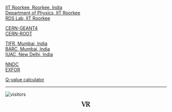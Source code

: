 [IIT Roorkee, Roorkee, India](https://www.iitr.ac.in/)\
[Department of Physics, IIT Roorkee](https://www.iitr.ac.in/departments/PH/pages/index.html)\
[RDS Lab, IIT Roorkee](https://rdslabiitroorkee.com/)


[CERN-GEANT4](https://geant4.web.cern.ch/)\
[CERN-ROOT](https://root.cern.ch/)

[TIFR, Mumbai, India](https://www.tifr.res.in/)\
[BARC, Mumbai, India](http://www.barc.gov.in/index.html)\
[IUAC, New Delhi, India](https://www.iuac.res.in/)

[NNDC](https://www.nndc.bnl.gov/)\
[EXFOR](https://www-nds.iaea.org/exfor/)

[Q-value calculator](https://www.nndc.bnl.gov/qcalc/)

---
![visitors](https://visitor-badge.glitch.me/badge?page_id=rangavirender.site.links)
<p align="center">
<img src="logo_v1.png" width="30">
</p>
